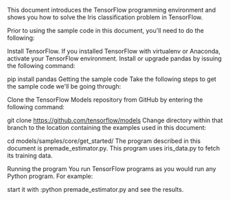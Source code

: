 
This document introduces the TensorFlow programming environment and shows you how to solve the Iris classification problem in TensorFlow.


Prior to using the sample code in this document, you'll need to do the following:

Install TensorFlow.
If you installed TensorFlow with virtualenv or Anaconda, activate your TensorFlow environment.
Install or upgrade pandas by issuing the following command:

pip install pandas
Getting the sample code
Take the following steps to get the sample code we'll be going through:

Clone the TensorFlow Models repository from GitHub by entering the following command:

git clone https://github.com/tensorflow/models
Change directory within that branch to the location containing the examples used in this document:

cd models/samples/core/get_started/
The program described in this document is premade_estimator.py. This program uses iris_data.py to fetch its training data.

Running the program
You run TensorFlow programs as you would run any Python program. For example:

start it with :python premade_estimator.py and see the results.
